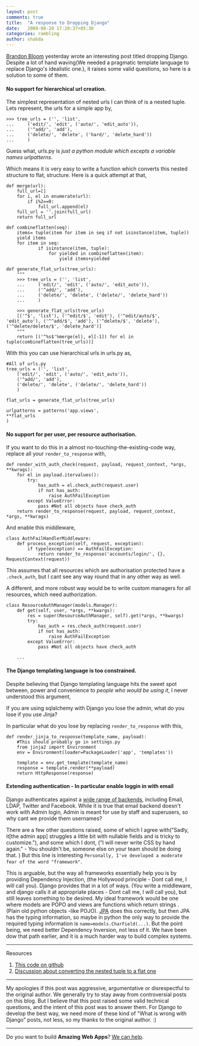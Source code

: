 ```yaml
---
layout: post
comments: true
title:  "A response to Dropping Django"
date:   2009-08-20 17:28:37+05:30
categories: rambling
author: shabda
---
```

[Brandon Bloom](http://blog.brandonbloom.name/2009/08/dropping-django.html) yesterday wrote an interesting post titled
dropping Django. Despite a lot of hand waving(We needed a pragmatic template language to replace Django's idealistic one.),
it raises some valid questions, so here is a solution to some of them.

#### No support for hierarchical url creation.

The simplest representation of nested urls I can think of is a nested tuple. Lets represent,
the urls for a simple app by,

    >>> tree_urls = ('', 'list',
    ...     ('edit/', 'edit', ('auto/', 'edit_auto')),
    ...     ('^add/', 'add'),
    ...     ('delete/', 'delete', ('hard/', 'delete_hard'))
    ...     )

Guess what, urls.py is *just a python module which excepts a variable names urlpatterns*.

Which means it is very easy to write a function which converts this nested structure to flat, structure.
Here is a quick attempt at that,

    def merge(url):
        full_url=[]
        for i, el in enumerate(url):
            if i%2==0:
                full_url.append(el)
        full_url = ''.join(full_url)
        return full_url

    def combineflatten(seq):
        items= tuple(item for item in seq if not isinstance(item, tuple))
        yield items
        for item in seq:
                if isinstance(item, tuple):
                    for yielded in combineflatten(item):
                        yield items+yielded

    def generate_flat_urls(tree_urls):
        """
        >>> tree_urls = ('', 'list',
        ...     ('edit/', 'edit', ('auto/', 'edit_auto')),
        ...     ('^add/', 'add'),
        ...     ('delete/', 'delete', ('delete/', 'delete_hard'))
        ...     )

        >>> generate_flat_urls(tree_urls)
        [('^$', 'list'), ('^edit/$', 'edit'), ('^edit/auto/$', 'edit_auto'), ('^^add/$', 'add'), ('^delete/$', 'delete'), ('^delete/delete/$', 'delete_hard')]
        """
        return [('^%s$'%merge(el), el[-1]) for el in tuple(combineflatten(tree_urls))]

With this you can use hierarchical urls in urls.py as,

    #All of urls.py
    tree_urls = ('', 'list',
        ('edit/', 'edit', ('auto/', 'edit_auto')),
        ('^add/', 'add'),
        ('delete/', 'delete', ('delete/', 'delete_hard'))
        )

    flat_urls = generate_flat_urls(tree_urls)

    urlpatterns = patterns('app.views',
    **flat_urls
    )

#### No support for per user, per resource authorisation.

If you want to do this in a almost no-touching-the-existing-code way, replace all your `render_to_response` with,

    def render_with_auth_check(request, payload, request_context, *args, **kwrags):
        for el in payload.itervalues():
            try:
                has_auth = el.check_auth(request.user)
                if not has_auth:
                    raise AuthFailException
            except ValueError:
                pass #Not all objects have check_auth
        return render_to_response(request, payload, request_context, *args, **kwrags)

And enable this middleware,

    class AuthFailHandlerMiddleware:
        def process_exception(self, request, exception):
            if type(exception) == AuthFailException:
                return render_to_response('accounts/login/', {}, RequestContext(request))


This assumes that all resources which are authorisation protected have a `.check_auth`,
but I cant see any way round that in any other way as well.

A different, and more robust way would be to write custom managers for all resources, which need authorization.

    class ResourceAuthManager(models.Manager):
        def get(self, user, *args, **kwargs):
            res = super(ResourceAuthManager, self).get(*args, **kwargs)
            try:
                has_auth = res.check_auth(request.user)
                if not has_auth:
                    raise AuthFailException
            except ValueError:
                pass #Not all objects have check_auth

        ...

#### The Django templating language is too constrained.

Despite believing that Django templating language hits the sweet spot between, power
and convenience to *people who would be using it*, I never understood this argument,

If you are using sqlalchemy with Django you lose the admin, what do you lose if you use Jinja?

In particular what do you lose by replacing `render_to_response` with this,

    def render_jinja_to_response(template_name, payload):
        #This should probably go in settings.py
        from jinja2 import Environment
        env = Environment(loader=PackageLoader('app', 'templates'))

        template = env.get_template(template_name)
        response = template.render(**payload)
        return HttpResponse(response)

#### Extending authentication - In particular enable loggin in with email

Django authenticates against a [wide range of backends](http://www.google.co.in/search?hl=en&client=firefox-a&rls=org.mozilla%3Aen-US%3Aofficial&hs=GGQ&q=authentication+backends+site%3Adjangosnippets.org&btnG=Search&meta=&aq=f&oq=),
including Email, LDAP, Twitter and Facebook. While it is true that email backend doesn't work
with Admin login, Admin is meant for use by staff and superusers, so why cant we provide
them usernames?

There are a few other questions raised, some of which I agree with("Sadly, it[the admin app]
struggles a little bit with nullable fields and is tricky to customize."), and some which I dont,
("I will never write CSS by hand again." - You shouldn't be, someone else on your team should be doing that. )
But this line is interesting `Personally, I've developed a moderate fear of the word "framework"`.

This is arguable, but the way all frameworks essentially help you is by providing
Dependency Injection, (the Hollywood principle - Dont call me, I will call you).
Django provides that in a lot of ways. (You write a middleware, and django calls
it at appropriate places - Dont call me, I will call you), but still leaves something to be desired.
My ideal framework would be one where models are POPO and views are functions which return strings
. (Plain old python objects -like POJO). [JPA](http://java.sun.com/developer/technicalArticles/J2EE/jpa/figure6.html) does this correctly,
but then JPA has the typing information, so maybe in python the only way to provide the required typing
information is `name=models.CharField(...)`. But the point being, we need better Dependency Inversion,
not less of it. We have been dow that path earlier, and it is a much harder way to build complex systems.

-------
Resources

1. [This code on github](http://gist.github.com/171016)
2. [Discussion about converting the nested tuple to a flat one](http://stackoverflow.com/questions/1302653/convert-a-nested-dataset-to-a-flat-dataset-while-retaining-enough-data-to-conver)

--------
My apologies if this post was aggressive, argumentative or disrespectful to the
original author. We generally try to stay away from controversial posts on this blog. But
I believe that this post raised some valid technical questions, and the intent of this
post was to answer them. For Django to develop the best way, we need more of these kind
of "What is wrong with Django" posts, not less, so my thanks to the original author. :)

--------
Do you want to build **Amazing Web Apps**? [We can help](http://www.agiliq.com/contact/).


